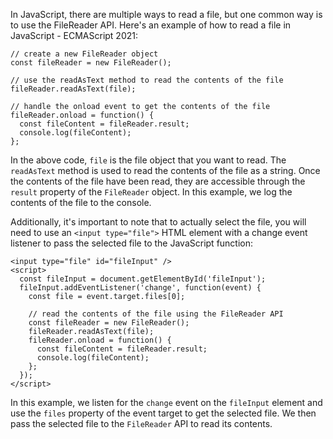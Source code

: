 In JavaScript, there are multiple ways to read a file, but one common way is to use the FileReader API. Here's an example of how to read a file in JavaScript - ECMAScript 2021:

```
// create a new FileReader object
const fileReader = new FileReader();

// use the readAsText method to read the contents of the file
fileReader.readAsText(file);

// handle the onload event to get the contents of the file
fileReader.onload = function() {
  const fileContent = fileReader.result;
  console.log(fileContent);
};
```

In the above code, `file` is the file object that you want to read. The `readAsText` method is used to read the contents of the file as a string. Once the contents of the file have been read, they are accessible through the `result` property of the `FileReader` object. In this example, we log the contents of the file to the console.

Additionally, it's important to note that to actually select the file, you will need to use an `<input type="file">` HTML element with a change event listener to pass the selected file to the JavaScript function:

```
<input type="file" id="fileInput" />
<script>
  const fileInput = document.getElementById('fileInput');
  fileInput.addEventListener('change', function(event) {
    const file = event.target.files[0];

    // read the contents of the file using the FileReader API
    const fileReader = new FileReader();
    fileReader.readAsText(file);
    fileReader.onload = function() {
      const fileContent = fileReader.result;
      console.log(fileContent);
    };
  });
</script>
```

In this example, we listen for the `change` event on the `fileInput` element and use the `files` property of the event target to get the selected file. We then pass the selected file to the `FileReader` API to read its contents.